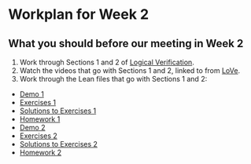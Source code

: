 # Workplan for Week 2


## What you should before our meeting in Week 2

1. Work through Sections 1 and 2 of [Logical Verification](https://github.com/benediktahrens/logical_verification_2021/raw/main/hitchhikers_guide.pdf).
2. Watch the videos that go with Sections 1 and 2, linked to from [LoVe](https://lean-forward.github.io/logical-verification/2021/index.html).
3.  Work through the Lean files that go with Sections 1 and 2:
  - [Demo 1](https://github.com/benediktahrens/logical_verification_2021/blob/main/lean/love01_definitions_and_statements_demo.lean)
  - [Exercises 1](https://github.com/benediktahrens/logical_verification_2021/blob/main/lean/love01_definitions_and_statements_exercise_sheet.lean)
  - [Solutions to Exercises 1](https://github.com/benediktahrens/logical_verification_2021/blob/main/lean/love01_definitions_and_statements_exercise_solution.lean)
  - [Homework 1](https://github.com/benediktahrens/logical_verification_2021/blob/main/lean/love01_definitions_and_statements_homework_sheet.lean)
  - [Demo 2](https://github.com/benediktahrens/logical_verification_2021/blob/main/lean/love02_backward_proofs_demo.lean)
  - [Exercises 2](https://github.com/benediktahrens/logical_verification_2021/blob/main/lean/love02_backward_proofs_exercise_sheet.lean)
  - [Solutions to Exercises 2](https://github.com/benediktahrens/logical_verification_2021/blob/main/lean/love02_backward_proofs_exercise_solution.lean)
  - [Homework 2](https://github.com/benediktahrens/logical_verification_2021/blob/main/lean/love02_backward_proofs_homework_sheet.lean)
